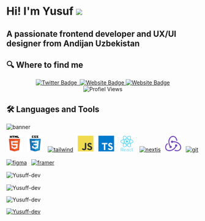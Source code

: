 <h1>Hi! I'm Yusuf <img src="https://media.giphy.com/media/hvRJCLFzcasrR4ia7z/giphy.gif" width=40 /></h1>
<h2>A passionate frontend developer and UX/UI designer from Andijan Uzbekistan</h2>
<h2>🔍 Where to find me</h2>
<div align="center">
  <a target="_blank" href="https://t.me/as_introvert">
    <img src="https://img.shields.io/badge/Telegram-blue?style=for-the-badge&logo=telegram&logoColor=white" alt="Twitter Badge"/>
  </a>
  <a target="_blank" href="https://www.linkedin.com/in/https://linkedin.com/in/yusuf-abdurasulov-47a702210">
        <img src="https://img.shields.io/badge/linkedin-logo?style=for-the-badge&logo=linkedin&logoColor=white&color=%230a77b6" alt="" />
  </a>
  <a target="_blank" href="#">
    <img src="https://img.shields.io/badge/-Email%20Me-red?style=for-the-badge" alt="Website Badge"/>
  </a>
  <a target="_blank" href="#">
    <img src="https://img.shields.io/badge/-My%20Website-red?style=for-the-badge" alt="Website Badge"/>
  </a>
</div>
<div align="center">
  <img src="https://komarev.com/ghpvc/?username=Yusuff-Dev&style=flat-square&color=blue" alt="Profiel Views"/>
</div>
<h2>🛠️ Languages and Tools</h2>
<img src="https://img.shields.io/badge/-My%20Website-red?style=for-the-badge" alt="banner"/>
    <p>
      <a
        target="_blank"
        href="https://raw.githubusercontent.com/devicons/devicon/master/icons/html5/html5-original-wordmark.svg"
        style="display: inline-block"
        ><img
          src="https://raw.githubusercontent.com/devicons/devicon/master/icons/html5/html5-original-wordmark.svg"
          alt="html5"
          width="42"
          height="42"
      /></a>
      &nbsp
      <a
        target="_blank"
        href="https://raw.githubusercontent.com/devicons/devicon/master/icons/css3/css3-original-wordmark.svg"
        style="display: inline-block"
        ><img
          src="https://raw.githubusercontent.com/devicons/devicon/master/icons/css3/css3-original-wordmark.svg"
          alt="css3"
          width="42"
          height="42"
      /></a>
      &nbsp
      <a
        target="_blank"
        href="https://www.vectorlogo.zone/logos/tailwindcss/tailwindcss-icon.svg"
        style="display: inline-block"
        ><img
          src="https://www.vectorlogo.zone/logos/tailwindcss/tailwindcss-icon.svg"
          alt="tailwind"
          width="42"
          height="42"
      /></a>
      &nbsp
      <a
        target="_blank"
        href="https://raw.githubusercontent.com/devicons/devicon/master/icons/javascript/javascript-original.svg"
        style="display: inline-block"
        ><img
          src="https://raw.githubusercontent.com/devicons/devicon/master/icons/javascript/javascript-original.svg"
          alt="javascript"
          width="42"
          height="42"
      /></a>
      &nbsp
      <a
        target="_blank"
        href="https://raw.githubusercontent.com/devicons/devicon/master/icons/typescript/typescript-original.svg"
        style="display: inline-block"
        ><img
          src="https://raw.githubusercontent.com/devicons/devicon/master/icons/typescript/typescript-original.svg"
          alt="typescript"
          width="42"
          height="42"
      /></a>
      &nbsp
      <a
        target="_blank"
        href="https://raw.githubusercontent.com/devicons/devicon/master/icons/react/react-original-wordmark.svg"
        style="display: inline-block"
        ><img
          src="https://raw.githubusercontent.com/devicons/devicon/master/icons/react/react-original-wordmark.svg"
          alt="react"
          width="42"
          height="42"
      /></a>
      &nbsp
      <a
        target="_blank"
        href="https://cdn.worldvectorlogo.com/logos/nextjs-2.svg"
        style="display: inline-block"
        ><img
          src="https://cdn.worldvectorlogo.com/logos/nextjs-2.svg"
          alt="nextjs"
          width="42"
          height="42"
      /></a>
      &nbsp
      <a
        target="_blank"
        href="https://raw.githubusercontent.com/devicons/devicon/master/icons/redux/redux-original.svg"
        style="display: inline-block"
        ><img
          src="https://raw.githubusercontent.com/devicons/devicon/master/icons/redux/redux-original.svg"
          alt="redux"
          width="42"
          height="42"
      /></a>
      &nbsp
      <a
        target="_blank"
        href="https://www.vectorlogo.zone/logos/git-scm/git-scm-icon.svg"
        style="display: inline-block"
        ><img
          src="https://www.vectorlogo.zone/logos/git-scm/git-scm-icon.svg"
          alt="git"
          width="42"
          height="42"
      /></a>
      <br />
      <br />
      <a
        target="_blank"
        href="https://www.vectorlogo.zone/logos/figma/figma-icon.svg"
        style="display: inline-block"
        ><img
          src="https://www.vectorlogo.zone/logos/figma/figma-icon.svg"
          alt="figma"
          width="42"
          height="42"
      /></a>
      &nbsp
      <a
        target="_blank"
        href="https://www.vectorlogo.zone/logos/framer/framer-icon.svg"
        style="display: inline-block"
        ><img
          src="https://www.vectorlogo.zone/logos/framer/framer-icon.svg"
          alt="framer"
          width="42"
          height="42"
      /></a>
    </p>
    <p>
      <img
        align="center"
        src="https://github-readme-stats.vercel.app/api?username=Yusuff-dev&show_icons=true&locale=en"
        alt="Yusuff-dev"
      />
    </p>
    <p>
      <img
        align="center"
        src="https://github-readme-streak-stats.herokuapp.com/?user=Yusuff-dev&"
        alt="Yusuff-dev"
      />
    </p>
    <p>
      <img
        src="https://github-readme-stats.vercel.app/api/top-langs?username=Yusuff-dev&show_icons=true&locale=en&layout=compact"
        alt="Yusuff-dev"
      />
    </p>
    <p>
      <a href="https://github.com/ryo-ma/github-profile-trophy"
        ><img
          src="https://github-profile-trophy.vercel.app/?username=Yusuff-dev"
          alt="Yusuff-dev"
      /></a>
    </p>
